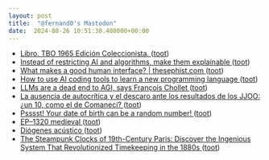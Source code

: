 ```yaml
---
layout: post
title:  "@fernand0's Mastodon"
date:  2024-08-26 10:51:30.480000+00:00
---
```

*  [Libro. TBO 1965 Edición Coleccionista. ](https://fotografiasenmovimiento.wordpress.com/2024/08/26/libro-tbo-1965-edicion-coleccionista) ([toot](https://mastodon.social/@fernand0/113027939728025477))
*  [Instead of restricting AI and algorithms, make them explainable ](https://martinfowler.com/articles/2024-restrict-algorithm.htm) ([toot](https://mastodon.social/@fernand0/113027805385310333))
*  [What makes a good human interface? \| thesephist.com ](https://thesephist.com/posts/dm) ([toot](https://mastodon.social/@fernand0/113027662414771816))
*  [How to use AI coding tools to learn a new programming language ](https://github.blog/developer-skills/programming-languages-and-frameworks/how-to-use-ai-coding-tools-to-learn-a-new-programming-language) ([toot](https://mastodon.social/@fernand0/113027457356426638))
*  [LLMs are a dead end to AGI, says François Chollet ](https://bigthink.com/the-future/arc-prize-agi) ([toot](https://mastodon.social/@fernand0/113027124342929154))
*  [La ausencia de autocrítica y el descaro ante los resultados de los JJOO: ¿un 10, como el de Comaneci? ](https://www.relevo.com/juegos-olimpicos/enganemos-20240812153147-nt.html?s=0) ([toot](https://mastodon.social/@fernand0/113026477878861130))
*  [Psssst! Your date of birth can be a random number! ](https://shkspr.mobi/blog/2024/08/psssst-your-date-of-birth-can-be-a-random-number) ([toot](https://mastodon.social/@fernand0/113025767831372554))
*  [EP–1320 medieval ](https://teenage.engineering/products/ep-132) ([toot](https://mastodon.social/@fernand0/113023927005105254))
*  [Diógenes acústico ](https://avecesunafoto.wordpress.com/2024/08/25/diogenes-acustico) ([toot](https://mastodon.social/@fernand0/113023858078555313))
*  [The Steampunk Clocks of 19th-Century Paris: Discover the Ingenious System That Revolutionized Timekeeping in the 1880s ](https://www.openculture.com/2024/08/the-steampunk-clocks-of-19th-century-paris.htm) ([toot](https://mastodon.social/@fernand0/113023612814537464))
